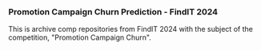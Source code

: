 ### Promotion Campaign Churn Prediction - FindIT 2024

This is archive comp repositories from FindIT 2024 with the subject of the competition, "Promotion Campaign Churn".